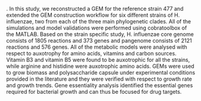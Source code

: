 . In this study, we reconstructed a GEM for
the reference strain 477 and extended the GEM construction workflow for six different strains of H.
influenzae, two from each of the three main phylogenetic clades. All of the simulations and model
validations were performed using cobratoolbox of the MATLAB. Based on the strain specific study, H.
influenzae core genome consists of 1805 reactions and 373 genes and pangenome consists of 2121
reactions and 576 genes. All of the metabolic models were analysed with respect to auxotrophy for
amino acids, vitamins and carbon sources. Vitamin B3 and vitamin B5 were found to be auxotrophic for
all the strains, while arginine and histidine were auxotrophic amino acids. GEMs were used to grow
biomass and polysaccharide capsule under experimental conditions provided in the literature and they
were verified with respect to growth rate and growth trends. Gene essentiality analysis identified the
essential genes required for bacterial growth and can thus be focused for drug targets.
